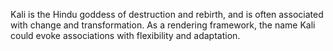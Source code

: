 Kali is the Hindu goddess of destruction and rebirth, and is often associated with change and transformation. As a rendering framework, the name Kali could evoke associations with flexibility and adaptation.
